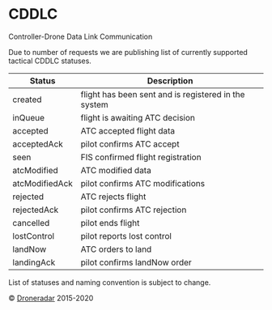 # CDDLC
Controller-Drone Data Link Communication

Due to number of requests we are publishing list of currently supported tactical CDDLC statuses. 


| Status | Description |
| --- | --- |
| created | flight has been sent and is registered in the system |
| inQueue | flight is awaiting ATC decision |
| accepted | ATC accepted flight data |
| acceptedAck | pilot confirms ATC accept |
| seen | FIS confirmed flight registration |
| atcModified | ATC modified data |
| atcModifiedAck | pilot confirms ATC modifications |
| rejected | ATC rejects flight |
| rejectedAck | pilot confirms ATC rejection |
| cancelled | pilot ends flight  |
| lostControl | pilot reports lost control |
| landNow | ATC orders to land |
| landingAck | pilot confirms landNow order |

List of statuses and naming convention is subject to change.

© [Droneradar](https://droneradar.eu/) 2015-2020
